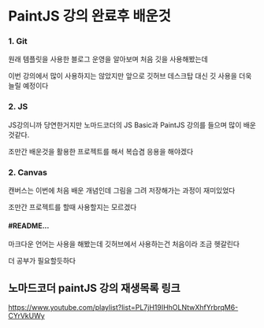 PaintJS 강의 완료후 배운것  
======================

### 1. Git
원래 템플릿을 사용한 블로그 운영을 알아보며 처음 깃을 사용해봤는데

이번 강의에서 많이 사용하지는 않았지만 앞으로 깃허브 데스크탑 대신 깃 사용을 더욱 늘릴 예정이다


### 2. JS
JS강의니까 당연한거지만 노마드코더의 JS Basic과 PaintJS 강의를 들으며 많이 배운것같다.

조만간 배운것을 활용한 프로젝트를 해서 복습겸 응용을 해야겠다


### 2. Canvas
캔버스는 이번에 처음 배운 개념인데 그림을 그려 저장해가는 과정이 재미있었다

조만간 프로젝트를 할때 사용할지는 모르겠다

#### #README...
마크다운 언어는 사용을 해봤는데 깃허브에서 사용하는건 처음이라 조금 헷갈린다

더 공부가 필요할듯하다


## 노마드코더 paintJS 강의 재생목록 링크
<https://www.youtube.com/playlist?list=PL7jH19IHhOLNtwXhfYrbrqM6-CYrVkUWy>
